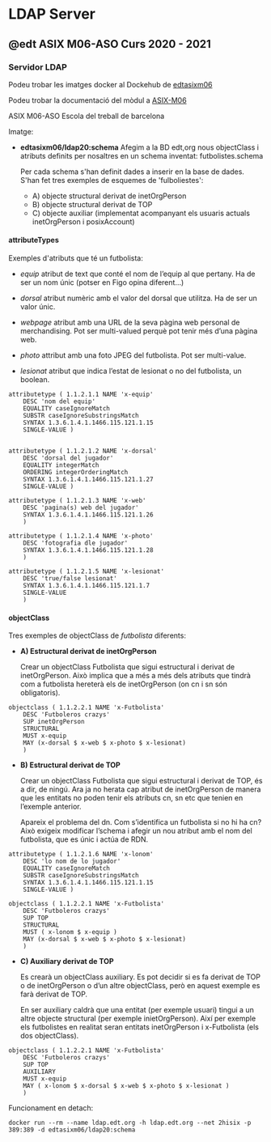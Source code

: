# LDAP Server
## @edt ASIX M06-ASO Curs 2020 - 2021
### Servidor LDAP

Podeu trobar les imatges docker al Dockehub de [edtasixm06](https://hub.docker.com/u/edtasixm06/)

Podeu trobar la documentació del mòdul a [ASIX-M06](https://sites.google.com/site/asixm06edt/)

ASIX M06-ASO Escola del treball de barcelona

Imatge:

* **edtasixm06/ldap20:schema** Afegim a la BD edt,org nous objectClass i 
  atributs definits per nosaltres en un schema inventat: futbolistes.schema

  Per cada schema s'han definit dades a inserir en la base de dades. 
  S'han fet tres exemples de esquemes de 'fulboliestes':

  *  A) objecte structural derivat de inetOrgPerson
  *  B) objecte structural derivat de TOP
  *  C) objecte auxiliar (implementat acompanyant els usuaris actuals inetOrgPerson 
     i posixAccount)


#### attributeTypes

Exemples d'atributs que té un futbolista:

 * *equip* atribut de text que conté el nom de l’equip al que pertany. 
   Ha de ser un nom únic (potser en Figo opina diferent…)

 * *dorsal*  atribut numèric amb el valor del dorsal que utilitza. 
   Ha de ser un valor únic.

 * *webpage*  atribut amb una URL de la seva pàgina web personal de merchandising. 
   Pot ser multi-valued perquè pot tenir més d’una pàgina web.

 * *photo*  attribut amb una foto JPEG del futbolista. Pot ser multi-value.

 * *lesionat*  atribut que indica l’estat de lesionat o no del futbolista, un boolean.

```
attributetype ( 1.1.2.1.1 NAME 'x-equip'
    DESC 'nom del equip'
    EQUALITY caseIgnoreMatch
    SUBSTR caseIgnoreSubstringsMatch
    SYNTAX 1.3.6.1.4.1.1466.115.121.1.15
    SINGLE-VALUE )


attributetype ( 1.1.2.1.2 NAME 'x-dorsal'
    DESC 'dorsal del jugador'
    EQUALITY integerMatch
    ORDERING integerOrderingMatch
    SYNTAX 1.3.6.1.4.1.1466.115.121.1.27
    SINGLE-VALUE )

attributetype ( 1.1.2.1.3 NAME 'x-web'
    DESC 'pagina(s) web del jugador'
    SYNTAX 1.3.6.1.4.1.1466.115.121.1.26
    )

attributetype ( 1.1.2.1.4 NAME 'x-photo'
    DESC 'fotografia dle jugador'
    SYNTAX 1.3.6.1.4.1.1466.115.121.1.28
    )

attributetype ( 1.1.2.1.5 NAME 'x-lesionat'
    DESC 'true/false lesionat'
    SYNTAX 1.3.6.1.4.1.1466.115.121.1.7
    SINGLE-VALUE
    )
```

#### objectClass

Tres exemples de objectClass de *futbolista* diferents:

 * **A) Estructural derivat de inetOrgPerson**

   Crear un objectClass Futbolista que sigui estructural i derivat de inetOrgPerson. 
   Això implica que a més a més dels atributs que tindrà com a futbolista hereterà els
    de inetOrgPerson (on cn i sn són obligatoris).

```
objectclass ( 1.1.2.2.1 NAME 'x-Futbolista'
    DESC 'Futboleros crazys'
    SUP inetOrgPerson
    STRUCTURAL
    MUST x-equip
    MAY (x-dorsal $ x-web $ x-photo $ x-lesionat)
    )
```


 * **B) Estructural derivat de TOP**

    Crear un objectClass Futbolista que sigui estructural i derivat de TOP, és a dir, de ningú.
    Ara ja no herata cap atribut de inetOrgPerson de manera que les entitats no poden tenir els
    atributs cn, sn etc que tenien en l’exemple anterior. 

    Apareix el problema del dn. Com s’identifica un futbolista si no hi ha cn? 
    Això exigeix modificar l’schema i afegir un nou atribut amb el nom del futbolista, que es únic i actúa de RDN.

```
attributetype ( 1.1.2.1.6 NAME 'x-lonom'
    DESC 'lo nom de lo jugador'
    EQUALITY caseIgnoreMatch
    SUBSTR caseIgnoreSubstringsMatch
    SYNTAX 1.3.6.1.4.1.1466.115.121.1.15
    SINGLE-VALUE )
```

```
objectclass ( 1.1.2.2.1 NAME 'x-Futbolista'
    DESC 'Futboleros crazys'
    SUP TOP
    STRUCTURAL
    MUST ( x-lonom $ x-equip )
    MAY (x-dorsal $ x-web $ x-photo $ x-lesionat)
    )
```



 * **C) Auxiliary derivat de TOP**

   Es crearà un objectClass auxiliary. Es pot decidir si es fa derivat de TOP o de inetOrgPerson
   o d’un altre objectClass, però en aquest exemple es farà derivat de TOP. 
   
   En ser auxiliary caldrà que una entitat (per exemple usuari)  tingui a un altre objecte
   structural (per exemple inietOrgPerson). Així per exemple els futbolistes en realitat seran
    entitats inetOrgPerson i x-Futbolista (els dos objectClass).

```
objectclass ( 1.1.2.2.1 NAME 'x-Futbolista'
    DESC 'Futboleros crazys'
    SUP TOP
    AUXILIARY
    MUST x-equip
    MAY ( x-lonom $ x-dorsal $ x-web $ x-photo $ x-lesionat )
    )
```


Funcionament en detach:
```
docker run --rm --name ldap.edt.org -h ldap.edt.org --net 2hisix -p 389:389 -d edtasixm06/ldap20:schema
```





